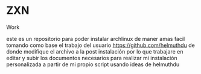 # ZXN
Work

este es un repositorio para poder instalar archlinux de maner amas facil tomando como base el trabajo del usuario https://github.com/helmuthdu de donde modifique el archivo a la post instalación por lo que trabajare en editar y subir los documentos necesarios para realizar mi instalación personalizada a partir de mi propio script usando ideas  de helmuthdu
